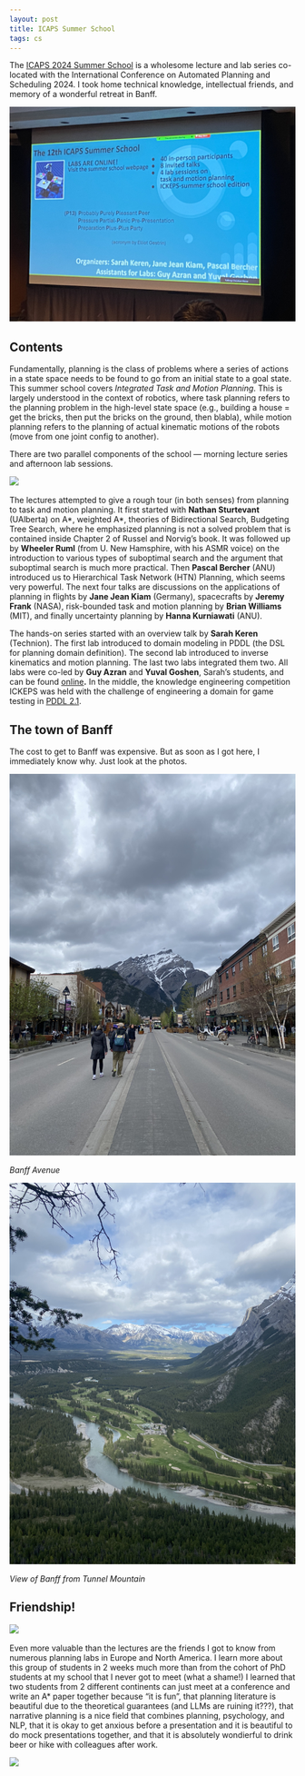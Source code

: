 ```yaml
---
layout: post
title: ICAPS Summer School
tags: cs
---
```


The [ICAPS 2024 Summer School](https://icaps24.icaps-conference.org/summerschool/) is a wholesome lecture and lab series co-located with the International Conference on Automated Planning and Scheduling 2024. I took home technical knowledge, intellectual friends, and memory of a wonderful retreat in Banff.

![](/assets/icaps/sc-summary.jpeg)

## Contents

Fundamentally, planning is the class of problems where a series of actions in a state space needs to be found to go from an initial state to a goal state. This summer school covers *Integrated Task and Motion Planning*. This is largely understood in the context of robotics, where task planning refers to the planning problem in the high-level state space (e.g., building a house = get the bricks, then put the bricks on the ground, then blabla), while motion planning refers to the planning of actual kinematic motions of the robots (move from one joint config to another).

There are two parallel components of the school — morning lecture series and afternoon lab sessions.

![](/assets/icaps/wheeler-lecture.jpg)

The lectures attempted to give a rough tour (in both senses) from planning to task and motion planning. It first started with **Nathan Sturtevant** (UAlberta) on A*, weighted A*, theories of Bidirectional Search, Budgeting Tree Search, where he emphasized planning is not a solved problem that is contained inside Chapter 2 of Russel and Norvig’s book. It was followed up by **Wheeler Ruml** (from U. New Hamsphire, with his ASMR voice) on the introduction to various types of suboptimal search and the argument that suboptimal search is much more practical. Then **Pascal Bercher** (ANU) introduced us to Hierarchical Task Network (HTN) Planning, which seems very powerful. The next four talks are discussions on the applications of planning in flights by **Jane Jean Kiam** (Germany), spacecrafts by **Jeremy Frank** (NASA), risk-bounded task and motion planning by **Brian Williams** (MIT), and finally uncertainty planning by **Hanna Kurniawati** (ANU).

The hands-on series started with an overview talk by **Sarah Keren** (Technion). The first lab introduced to domain modeling in PDDL (the DSL for planning domain definition). The second lab introduced to inverse kinematics and motion planning. The last two labs integrated them two. All labs were co-led by **Guy Azran** and **Yuval Goshen**, Sarah’s students, and can be found [online](https://github.com/CLAIR-LAB-TECHNION/ICAPS-24/tree/main/notebooks)**.** In the middle, the knowledge engineering competition ICKEPS was held with the challenge of engineering a domain for game testing in [PDDL 2.1](https://planning.wiki/ref/pddl21).

## The town of Banff

The cost to get to Banff was expensive. But as soon as I got here, I immediately know why. Just look at the photos.

![](/assets/icaps/town-banff.jpeg)

*Banff Avenue*

![](/assets/icaps/tunnel.jpeg)

*View of Banff from Tunnel Mountain*

## Friendship!

![](/assets/icaps/frisbee.jpg)

Even more valuable than the lectures are the friends I got to know from numerous planning labs in Europe and North America. I learn more about this group of students in 2 weeks much more than from the cohort of PhD students at my school that I never got to meet (what a shame!) I learned that two students from 2 different continents can just meet at a conference and write an A* paper together because “it is fun”, that planning literature is beautiful due to the theoretical guarantees (and LLMs are ruining it???), that narrative planning is a nice field that combines planning, psychology, and NLP, that it is okay to get anxious before a presentation and it is beautiful to do mock presentations together, and that it is absolutely wondierful to drink beer or hike with colleagues after work.

![](/assets/icaps/sc-group-2.jpg)

<!-- ^[1]: Just to have a record here so that later when they change the world, I have the evidence that I was in the same school with them — Robin, Elliot, Jakub, James, Maurice, Clemens, Paul, Emile, Rishi, Philip, Yue, Oliver, Stefan, Stefano, Hayyan, Connor, Raksha, Martin, Mika, Remo, Protik, Enrico, Rachel, Amnon, Shin, Pascal, Celeste, Issa, Devin, Claudia, Johnathan, and a few more that I am missing. -->